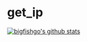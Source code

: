 # get_ip
[![bigfishgo's github stats](https://github-readme-stats.vercel.app/api?username=bigfishgo&theme=onedark)](https://github.com/bigfishgo/get_ip)

